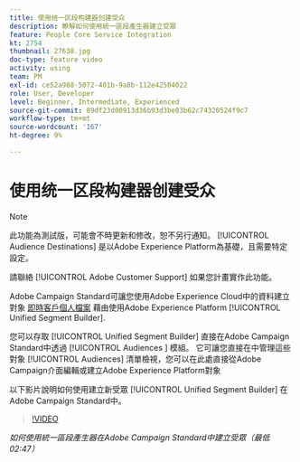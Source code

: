 ```yaml
---
title: 使用统一区段构建器创建受众
description: 瞭解如何使用統一區段產生器建立受眾
feature: People Core Service Integration
kt: 2754
thumbnail: 27638.jpg
doc-type: feature video
activity: using
team: PM
exl-id: ce52a988-5072-401b-9a8b-112e42504022
role: User, Developer
level: Beginner, Intermediate, Experienced
source-git-commit: 89df23d00913d36b93d3be03b62c74320524f9c7
workflow-type: tm+mt
source-wordcount: '167'
ht-degree: 9%

---
```


# 使用统一区段构建器创建受众

>[!NOTE]
>
>此功能為測試版，可能會不時更新和修改，恕不另行通知。 [!UICONTROL Audience Destinations] 是以Adobe Experience Platform為基礎，且需要特定設定。
>
>請聯絡 [!UICONTROL Adobe Customer Support] 如果您計畫實作此功能。

Adobe Campaign Standard可讓您使用Adobe Experience Cloud中的資料建立對象 [即時客戶個人檔案](https://experienceleague.adobe.com/docs/platform-learn/tutorials/profiles/understanding-the-real-time-customer-profile.html?lang=en) 藉由使用Adobe Experience Platform [!UICONTROL Unified Segment Builder].

您可以存取 [!UICONTROL Unified Segment Builder] 直接在Adobe Campaign Standard中透過 [!UICONTROL Audiences ] 模組。 它可讓您直接在中管理這些對象 [!UICONTROL Audiences] 清單檢視，您可以在此處直接從Adobe Campaign介面編輯或建立Adobe Experience Platform對象

以下影片說明如何使用建立新受眾 [!UICONTROL Unified Segment Builder] 在Adobe Campaign Standard中。

>[!VIDEO](https://video.tv.adobe.com/v/27638?quality=12&learn=on)

*如何使用統一區段產生器在Adobe Campaign Standard中建立受眾（最低02:47）*
